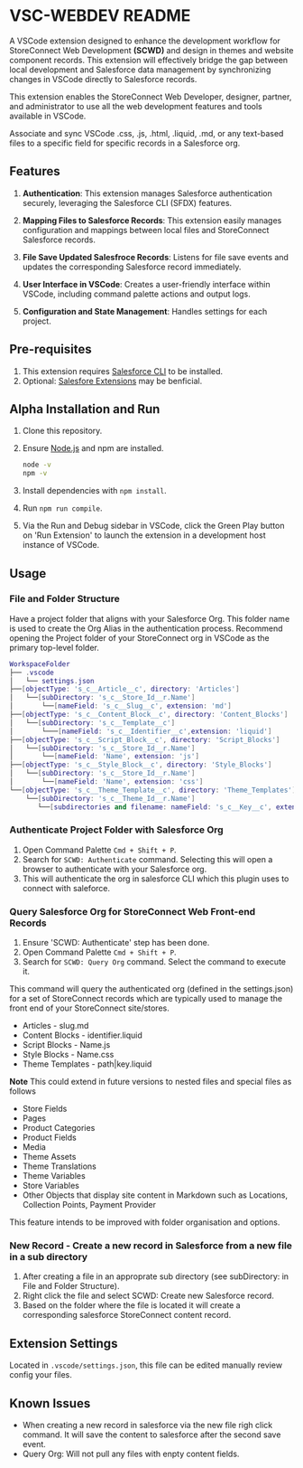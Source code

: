 # VSC-WEBDEV README

A VSCode extension designed to enhance the development workflow for StoreConnect Web Development **(SCWD)** and design in themes and website component records. This extension will effectively bridge the gap between local development and Salesforce data management by synchronizing changes in VSCode directly to Salesforce records.

This extension enables the StoreConnect Web Developer, designer, partner, and administrator to use all the web development features and tools available in VSCode.

Associate and sync VSCode .css, .js, .html, .liquid, .md, or any text-based files to a specific field for specific records in a Salesforce org.

## Features

1. **Authentication**: This extension manages Salesforce authentication securely, leveraging the Salesforce CLI (SFDX) features.

2. **Mapping Files to Salesforce Records**: This extension easily manages configuration and mappings between local files and StoreConnect Salesforce records.

3. **File Save Updated Salesfroce Records**: Listens for file save events and updates the corresponding Salesforce record immediately.

4. **User Interface in VSCode**: Creates a user-friendly interface within VSCode, including command palette actions and output logs.

5. **Configuration and State Management**: Handles settings for each project.

## Pre-requisites

1. This extension requires [Salesforce CLI](https://developer.salesforce.com/tools/salesforcecli) to be installed.
2. Optional: [Salesfore Extensions](https://marketplace.visualstudio.com/items?itemName=salesforce.salesforcedx-vscode) may be benficial.

## Alpha Installation and Run

1. Clone this repository.
2. Ensure [Node.js](https://nodejs.org/en) and npm are installed.

    ```bash
    node -v
    npm -v
    ```

3. Install dependencies with `npm install`.
4. Run `npm run compile`.
5. Via the Run and Debug sidebar in VSCode, click the Green Play button on 'Run Extension' to launch the extension in a development host instance of VSCode.

## Usage

### File and Folder Structure

Have a project folder that aligns with your Salesforce Org. This folder name is used to create the Org Alias in the authentication process. Recommend opening the Project folder of your StoreConnect org in VSCode as the primary top-level folder.

```lua
WorkspaceFolder
├── .vscode
│   └── settings.json
├──[objectType: 's_c__Article__c', directory: 'Articles']
│   └──[subDirectory: 's_c__Store_Id__r.Name']
│       └──[nameField: 's_c__Slug__c', extension: 'md']
├──[objectType: 's_c__Content_Block__c', directory: 'Content_Blocks']
│   └──[subDirectory: 's_c__Template__c']
│       └───[nameField: 's_c__Identifier__c',extension: 'liquid']
├──[objectType: 's_c__Script_Block__c', directory: 'Script_Blocks']
│   └──[subDirectory: 's_c__Store_Id__r.Name']
│       └──[nameField: 'Name', extension: 'js']
├──[objectType: 's_c__Style_Block__c', directory: 'Style_Blocks']
│   └──[subDirectory: 's_c__Store_Id__r.Name']
│       └──[nameField: 'Name', extension: 'css']
└──[objectType: 's_c__Theme_Template__c', directory: 'Theme_Templates']
    └──[subDirectory: 's_c__Theme_Id__r.Name']
       └──[subdirectories and filename: nameField: 's_c__Key__c', extension: 'liquid']
```

### Authenticate Project Folder with Salesforce Org

1. Open Command Palette `Cmd + Shift + P`.
2. Search for `SCWD: Authenticate` command. Selecting this will open a browser to authenticate with your Salesforce org.
3. This will authenticate the org in salesforce CLI which this plugin uses to connect with saleforce.

### Query Salesforce Org for StoreConnect Web Front-end Records

1. Ensure 'SCWD: Authenticate' step has been done.
2. Open Command Palette `Cmd + Shift + P`.
3. Search for `SCWD: Query Org` command. Select the command to execute it.

This command will query the authenticated org (defined in the settings.json) for a set of StoreConnect records which are typically used to manage the front end of your StoreConnect site/stores.

* Articles - slug.md
* Content Blocks - identifier.liquid
* Script Blocks - Name.js
* Style Blocks - Name.css
* Theme Templates - path|key.liquid

**Note** This could extend in future versions to nested files and special files as follows

* Store Fields
* Pages
* Product Categories
* Product Fields
* Media
* Theme Assets
* Theme Translations
* Theme Variables
* Store Variables
* Other Objects that display site content in Markdown such as Locations, Collection Points, Payment Provider

This feature intends to be improved with folder organisation and options.

### New Record - Create a new record in Salesforce from a new file in a sub directory

1. After creating a file in an approprate sub directory (see subDirectory: in File and Folder Structure).
2. Right click the file and select SCWD: Create new Salesforce record.
3. Based on the folder where the file is located it will create a corresponding salesforce StoreConnect content record.

## Extension Settings

Located in `.vscode/settings.json`, this file can be edited manually review config your files.

## Known Issues

* When creating a new record in salesforce via the new file righ click command. It will save the content to salesforce after the second save event. 
* Query Org: Will not pull any files with enpty content fields.
